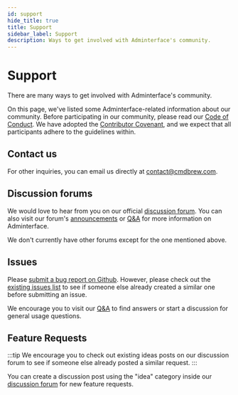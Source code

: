 ```yaml
---
id: support
hide_title: true
title: Support
sidebar_label: Support
description: Ways to get involved with Adminterface's community.
---
```


# Support
There are many ways to get involved with Adminterface's community.

On this page, we've listed some Adminterface-related information about our community. Before participating in our community, please read our [Code of Conduct](https://github.com/CMDBrew/adminterface/blob/main/CODE_OF_CONDUCT.md). We have adopted the [Contributor Covenant](https://www.contributor-covenant.org/), and we expect that all participants adhere to the guidelines within.

## Contact us
For other inquiries, you can email us directly at contact@cmdbrew.com.

## Discussion forums
We would love to hear from you on our official [discussion forum]. You can also visit our forum's [announcements](https://github.com/CMDBrew/adminterface/discussions/categories/announcements) or [Q&A] for more information on Adminterface.

We don't currently have other forums except for the one mentioned above.

## Issues
Please [submit a bug report on Github](https://github.com/CMDBrew/adminterface/issues). However, please check out the [existing issues list](https://github.com/CMDBrew/adminterface/issues) to see if someone else already created a similar one before submitting an issue.

We encourage you to visit our [Q&A] to find answers or start a discussion for general usage questions.

## Feature Requests
:::tip
We encourage you to check out existing ideas posts on our discussion forum to see if someone else already posted a similar request.
:::

You can create a discussion post using the "idea" category inside our [discussion forum] for new feature requests.


[discussion forum]:https://github.com/CMDBrew/adminterface/discussions
[Q&A]: https://github.com/CMDBrew/adminterface/discussions/categories/q-a